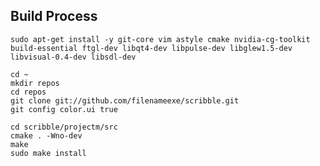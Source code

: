Build Process
-------------

    sudo apt-get install -y git-core vim astyle cmake nvidia-cg-toolkit build-essential ftgl-dev libqt4-dev libpulse-dev libglew1.5-dev libvisual-0.4-dev libsdl-dev

    cd ~
    mkdir repos
    cd repos
    git clone git://github.com/filenameexe/scribble.git
    git config color.ui true

    cd scribble/projectm/src
    cmake . -Wno-dev
    make
    sudo make install
